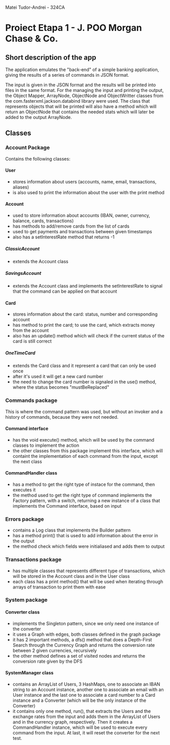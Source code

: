 Matei Tudor-Andrei - 324CA

# Proiect Etapa 1 - J. POO Morgan Chase & Co.

## Short description of the app

The application emulates the "back-end" of a simple banking application, giving the results
of a series of commands in JSON format.

The input is given in the JSON format and the results will be printed into files in the same format. 
For the managing the input and printing the output, the Object Mapper, ArrayNode, ObjectNode and ObjectWritter classes from the com.fasterxml.jackson.databind library were used. The class that represents objects that will be printed will also have a method which will return an ObjectNode that contains the needed stats which will later be added to the output ArrayNode.

## Classes

### Account Package

Contains the following classes:

#### User

- stores information about users (accounts, name, email, transactions, aliases)
- is also used to print the information about the user with  the print method

#### Account

- used to store information about accounts (IBAN, owner, currency, balance, cards, transactions)
- has methods to add/remove cards from the list of cards
- used to get payments and transactions between given timestamps
- also has a setInterestRate method that returns -1
##### ClassicAccount
- extends the Account class
##### SavingsAccount
- extends the Account class and implements the setInterestRate to signal that the command can be applied
on that account


#### Card
- stores information about the card: status, number and corresponding account
- has method to print the card; to use the card, which extracts money from the account
- also has an update() method which will check if the current status of the card is still correct

##### OneTimeCard
- extends the Card class and it represent a card that can only be used once
- after it's used it will get a new card number
- the need to change the card number is signaled in the use() method, where the status becomes "mustBeReplaced"


###  Commands package
This is where the command pattern was used, but without an invoker and a history of commands, 
because they were not needed.
#### Command interface
- has the void execute() method, which will be used by the command classes to implement the action
- the other classes from this package implement this interface, which will containt the implementation
of each command from the input, except the next class
#### CommandHandler class
- has a method to get the right type of instace for the command, then executes it
- the method used to get the right type of command implements the Factory pattern, with a switch, 
returning a new instance of a class that implements the Command interface, based on input

### Errors package
- contains a Log class that implements the Builder pattern
- has a method print() that is used to add information about the error in the output
- the method check which fields were initialiased and adds them to output

### Transactions package
- has multiple classes that represents different type of transactions, which will be stored in the 
Account class and in the User class
- each class has a print method() that will be used when iterating through arrays of transaction
to print them with ease
### System package
#### Converter class
- implements the Singleton pattern, since we only need one instance of the converter
- it uses a Graph with edges, both classes defined in the graph package
- it has 2 important methods, a dfs() method that does a Depth-First Search through the Currency
Graph and returns the conversion rate between 2 given currencies, recursively
- the other method defines a set of visited nodes and returns the conversion rate given by the DFS
#### SystemManager class
- contains an ArrayList of Users, 3 HashMaps, one to associate 	an IBAN string to an Account 
instance, another one to associate an email with an User instance and the last one to associate
a card number to a Card instance and a Converter (which will be the only instance of the Converter)
- it contains only one method, run(), that extracts the Users and the exchange rates from the input 
and adds them in the ArrayList of Users and in the currency graph, respectively. Then it creates
a CommandHandler instance, which will be used to execute every command from the input. At last,
it will reset the converter for the next test. 

 